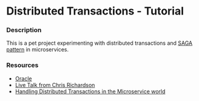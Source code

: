 # Distributed Transactions - Tutorial

### Description

This is a pet project experimenting with distributed transactions and [SAGA pattern](https://microservices.io/patterns/data/saga.html) in microservices.

### Resources

- [Oracle](https://docs.oracle.com/cd/A87860_01/doc/server.817/a76960/ds_txns.htm#7755)
- [Live Talk from Chris Richardson](https://www.youtube.com/watch?v=kyNL7yCvQQc)
- [Handling Distributed Transactions in the Microservice world](https://medium.com/swlh/handling-transactions-in-the-microservice-world-c77b275813e0)
